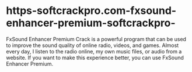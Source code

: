 # https-softcrackpro.com-fxsound-enhancer-premium-softcrackpro-
FxSound Enhancer Premium Crack is a powerful program that can be used to improve the sound quality of online radio, videos, and games. Almost every day, I listen to the radio online, my own music files, or audio from a website. If you want to make this experience better, you can use FxSound Enhancer Premium.
